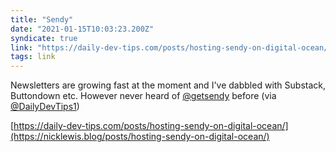 ```yaml
---
title: "Sendy"
date: "2021-01-15T10:03:23.200Z"
syndicate: true
link: "https://daily-dev-tips.com/posts/hosting-sendy-on-digital-ocean/"
tags: link
---
```


Newsletters are growing fast at the moment and I've dabbled with Substack, Buttondown etc. However never heard of [@getsendy](https://twitter.com/getsendy) before (via [@DailyDevTips1](https://twitter.com/dailydevtips1))

[https://daily-dev-tips.com/posts/hosting-sendy-on-digital-ocean/](https://nicklewis.blog/posts/hosting-sendy-on-digital-ocean/)